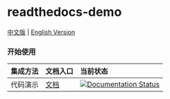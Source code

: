 # readthedocs-demo
[中文版](README.md) | [English Version](./README_en.md)


### 开始使用

|集成方法|文档入口|当前状态|
|:----|:-----|:-----|
|代码演示|[文档](https://readthedocs-demo-zh.readthedocs.io/zh_CN/latest/)|[![Documentation Status](https://readthedocs.org/projects/code-blocks/badge/?version=latest)](https://readthedocs.org/projects/readthedocs-demo-zh/)|

